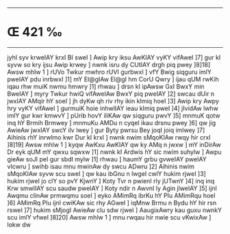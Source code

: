 ___
# Œ 421 ‰
---
jyhI syv krweIAY krxI BI sweI ] Awip kry iksu AwKIAY vyKY vifAweI
]7] gur kI syvw so kry ijsu Awip krwey ] nwnk isru dy CUtIAY drgh
piq pwey ]8]18] Awsw mhlw 1 ] rUVo Twkur mwhro rUVI gurbwxI ] vfY
Bwig siqguru imlY pweIAY pdu inrbwxI ]1] mY El@gIAw El@gI hm CorU
Qwry ] ijau qUM rwKih iqau rhw muiK nwmu hmwry ]1] rhwau ] drsn kI
ipAwsw GxI BwxY min BweIAY ] myry Twkur hwiQ vifAweIAw BwxY piq
pweIAY ]2] swcau dUir n jwxIAY AMqir hY soeI ] jh dyKw qh riv rhy
ikin kImiq hoeI ]3] Awip kry Awpy hry vyKY vifAweI ] gurmuiK hoie
inhwlIAY ieau kImiq pweI ]4] jIvidAw lwhw imlY gur kwr kmwvY ]
pUrib hovY iliKAw qw siqguru pwvY ]5] mnmuK qotw inq hY Brmih Brmwey
] mnmuKu AMDu n cyqeI ikau drsnu pwey ]6] qw jig AwieAw jwxIAY swcY
ilv lwey ] gur Byty pwrsu Bey joqI joiq imlwey ]7] Aihinis rhY inrwlmo
kwr Dur kI krxI ] nwnk nwim sMqoKIAw rwqy hir crxI ]8]19] Awsw
mhlw 1 ] kyqw AwKxu AwKIAY qw ky AMq n jwxw ] mY inDirAw Dr eyk qUM
mY qwxu sqwxw ]1] nwnk kI Ardwis hY sic nwim suhylw ] Awpu gieAw
soJI peI gur sbdI mylw ]1] rhwau ] haumY grbu gvweIAY pweIAY vIcwru
] swihb isau mnu mwinAw dy swcu ADwru ]2] Aihinis nwim sMqoKIAw syvw
scu sweI ] qw kau ibGnu n lwgeI cwlY hukim rjweI ]3] hukim rjweI jo
clY so pvY KjwnY ] Koty Tvr n pwienI rly jUTwnY ]4] inq inq Krw
smwlIAY scu saudw pweIAY ] Koty ndir n AwvnI ly Agin jlweIAY ]5]
ijnI Awqmu cIinAw prmwqmu soeI ] eyko AMimRq ibrKu hY Plu AMimRqu hoeI
]6] AMimRq Plu ijnI cwiKAw sic rhy AGweI ] iqMnw Brmu n Bydu hY hir
rsn rsweI ]7] hukim sMjogI AwieAw clu sdw rjweI ] AaugixAwry kau
guxu nwnkY scu imlY vfweI ]8]20] Awsw mhlw 1 ] mnu rwqau hir nwie
scu vKwixAw ] lokw dw
####
